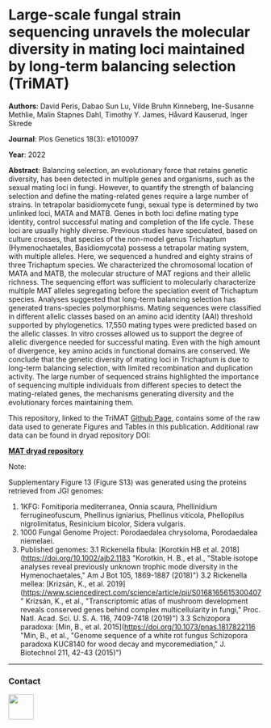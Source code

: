 # Large-scale fungal strain sequencing unravels the molecular diversity in mating loci maintained by long-term balancing selection (TriMAT)
**Authors**: David Peris, Dabao Sun Lu, Vilde Bruhn Kinneberg, Ine-Susanne Methlie, Malin Stapnes Dahl, Timothy Y. James, Håvard Kauserud, Inger Skrede

**Journal**: Plos Genetics 18(3): e1010097

**Year**: 2022

**Abstract**: Balancing selection, an evolutionary force that retains genetic diversity, has been detected in multiple genes and organisms, such as the sexual mating loci in fungi. However, to quantify the strength of balancing selection and define the mating-related genes require a large number of strains. In tetrapolar basidiomycete fungi, sexual type is determined by two unlinked loci, MATA and MATB. Genes in both loci define mating type identity, control successful mating and completion of the life cycle. These loci are usually highly diverse. Previous studies have speculated, based on culture crosses, that species of the non-model genus Trichaptum (Hymenochaetales, Basidiomycota) possess a tetrapolar mating system, with multiple alleles. Here, we sequenced a hundred and eighty strains of three Trichaptum species. We characterized the chromosomal location of MATA and MATB, the molecular structure of MAT regions and their allelic richness. The sequencing effort was sufficient to molecularly characterize multiple MAT alleles segregating before the speciation event of Trichaptum species. Analyses suggested that long-term balancing selection has generated trans-species polymorphisms. Mating sequences were classified in different allelic classes based on an amino acid identity (AAI) threshold supported by phylogenetics. 17,550 mating types were predicted based on the allelic classes. In vitro crosses allowed us to support the degree of allelic divergence needed for successful mating. Even with the high amount of divergence, key amino acids in functional domains are conserved. We conclude that the genetic diversity of mating loci in Trichaptum is due to long-term balancing selection, with limited recombination and duplication activity. The large number of sequenced strains highlighted the importance of sequencing multiple individuals from different species to detect the mating-related genes, the mechanisms generating diversity and the evolutionary forces maintaining them. 

This repository, linked to the TriMAT [Github Page](https://perisd.github.io/TriMAT/ "TriMAT Webpage"), contains some of the raw data used to generate Figures and Tables in this publication. Additional raw data can be found in dryad repository DOI: 

**[MAT dryad repository](https://doi.org/10.5061/dryad.fxpnvx0t4 "MAT dryad")**

Note:

Supplementary Figure 13 (Figure S13) was generated using the proteins retrieved from JGI genomes:
1. 1KFG: Fomitiporia mediterranea, Onnia scaura, Phellinidium ferrugineofuscum, Phellinus igniarius, Phellinus viticola, Phellopilus nigrolimitatus, Resinicium bicolor, Sidera vulgaris.
2. 1000 Fungal Genome Project: Porodaedalea chrysoloma, Porodaedalea niemelaei.
3. Published genomes:
    3.1 Rickenella fibula: [Korotkin HB et al. 2018](https://doi.org/10.1002/ajb2.1183 "Korotkin, H. B., et al., "Stable isotope analyses reveal previously unknown trophic mode diversity in the Hymenochaetales," Am J Bot 105, 1869-1887 (2018)")
    3.2 Rickenella mellea: [Krizsán, K., et al. 2019](https://www.sciencedirect.com/science/article/pii/S0168165615300407 " Krizsán, K., et al., "Transcriptomic atlas of mushroom development reveals conserved genes behind complex multicellularity in fungi," Proc. Natl. Acad. Sci. U. S. A. 116, 7409-7418 (2019)")
    3.3 Schizopora paradoxa: [Min, B., et al. 2015](https://doi.org/10.1073/pnas.1817822116 "Min, B., et al., "Genome sequence of a white rot fungus Schizopora paradoxa KUC8140 for wood decay and mycoremediation," J. Biotechnol 211, 42-43 (2015)")

***

### Contact

[<img src="https://www.uv.es/perisnav/Index/twitter-logo.png" width="50"/>](https://linktr.ee/PerisD)


